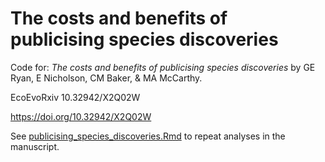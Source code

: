 # The costs and benefits of publicising species discoveries
Code for: *The costs and benefits of publicising species discoveries* by GE Ryan, E Nicholson, CM Baker, & MA McCarthy.

EcoEvoRxiv 10.32942/X2Q02W

<https://doi.org/10.32942/X2Q02W>

See [publicising_species_discoveries.Rmd](publicising_species_discoveries.md) to repeat analyses in the manuscript.
